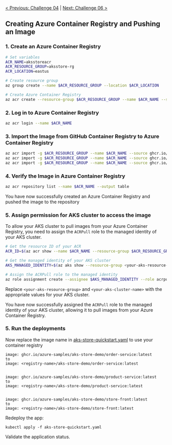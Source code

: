 [< Previous: Challenge 04](./Challenge-04.md) | [ Next: Challenge 06 >](./Challenge-06.md)

## Creating Azure Container Registry and Pushing an Image

### 1. Create an Azure Container Registry
```bash
# Set variables
ACR_NAME=aksstoreacr
ACR_RESOURCE_GROUP=aksstore-rg
ACR_LOCATION=eastus

# Create resource group
az group create --name $ACR_RESOURCE_GROUP --location $ACR_LOCATION

# Create Azure Container Registry
az acr create --resource-group $ACR_RESOURCE_GROUP --name $ACR_NAME --sku Basic --location $ACR_LOCATION
```

### 2. Log in to Azure Container Registry
```bash
az acr login --name $ACR_NAME
```

### 3. Import the Image from GitHub Container Registry to Azure Container Registry
```bash
az acr import -g $ACR_RESOURCE_GROUP --name $ACR_NAME --source ghcr.io/azure-samples/aks-store-demo/product-service:latest --image aks-store-demo/product-service:latest
az acr import -g $ACR_RESOURCE_GROUP --name $ACR_NAME --source ghcr.io/azure-samples/aks-store-demo/order-service:latest --image aks-store-demo/order-service:latest
az acr import -g $ACR_RESOURCE_GROUP --name $ACR_NAME --source ghcr.io/azure-samples/aks-store-demo/store-front:latest --image aks-store-demo/store-front:latest
```

### 4. Verify the Image in Azure Container Registry
```bash
az acr repository list --name $ACR_NAME --output table
```
You have now successfully created an Azure Container Registry and pushed the image to the repository

### 5. Assign permission for AKS cluster to access the image

To allow your AKS cluster to pull images from your Azure Container Registry, you need to assign the `ACRPull` role to the managed identity of your AKS cluster.

```bash
# Get the resource ID of your ACR
ACR_ID=$(az acr show --name $ACR_NAME --resource-group $ACR_RESOURCE_GROUP --query "id" --output tsv)

# Get the managed identity of your AKS cluster
AKS_MANAGED_IDENTITY=$(az aks show --resource-group <your-aks-resource-group> --name <your-aks-cluster-name> --query "identityProfile.kubeletidentity.clientId" --output tsv)

# Assign the ACRPull role to the managed identity
az role assignment create --assignee $AKS_MANAGED_IDENTITY --role acrpull --scope $ACR_ID
```

Replace `<your-aks-resource-group>` and `<your-aks-cluster-name>` with the appropriate values for your AKS cluster.

You have now successfully assigned the `ACRPull` role to the managed identity of your AKS cluster, allowing it to pull images from your Azure Container Registry.


### 5. Run the deployments

Now replace the image name in [aks-store-quickstart.yaml](./config/aks-store-quickstart.yaml) to use your container registry
```
image: ghcr.io/azure-samples/aks-store-demo/order-service:latest
to 
image: <registry-name>/aks-store-demo/order-service:latest


image: ghcr.io/azure-samples/aks-store-demo/product-service:latest
to
image: <registry-name>/aks-store-demo/product-service:latest


image: ghcr.io/azure-samples/aks-store-demo/store-front:latest
to
image: <registry-name>/aks-store-demo/store-front:latest
```

Redeploy the app:
```
kubectl apply -f aks-store-quickstart.yaml
```

Validate the application status.
